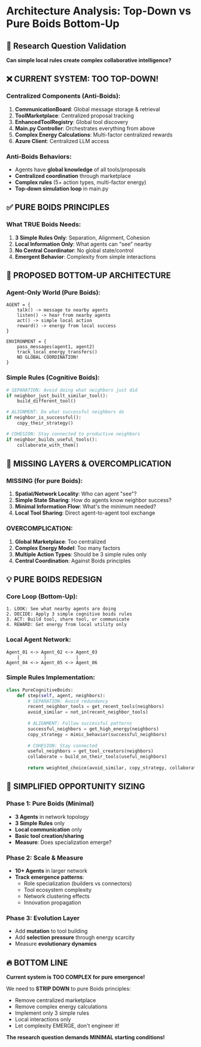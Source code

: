 # Architecture Analysis: Top-Down vs Pure Boids Bottom-Up

## 🎯 Research Question Validation
**Can simple local rules create complex collaborative intelligence?**

## ❌ CURRENT SYSTEM: TOO TOP-DOWN!

### Centralized Components (Anti-Boids):
1. **CommunicationBoard**: Global message storage & retrieval
2. **ToolMarketplace**: Centralized proposal tracking  
3. **EnhancedToolRegistry**: Global tool discovery
4. **Main.py Controller**: Orchestrates everything from above
5. **Complex Energy Calculations**: Multi-factor centralized rewards
6. **Azure Client**: Centralized LLM access

### Anti-Boids Behaviors:
- Agents have **global knowledge** of all tools/proposals
- **Centralized coordination** through marketplace
- **Complex rules** (5+ action types, multi-factor energy)
- **Top-down simulation loop** in main.py

## ✅ PURE BOIDS PRINCIPLES

### What TRUE Boids Needs:
1. **3 Simple Rules Only**: Separation, Alignment, Cohesion
2. **Local Information Only**: What agents can "see" nearby
3. **No Central Coordinator**: No global state/control
4. **Emergent Behavior**: Complexity from simple interactions

## 🔄 PROPOSED BOTTOM-UP ARCHITECTURE

### Agent-Only World (Pure Boids):
```
AGENT = {
    talk() -> message to nearby agents
    listen() -> hear from nearby agents  
    act() -> simple local action
    reward() -> energy from local success
}

ENVIRONMENT = {
    pass_messages(agent1, agent2)
    track_local_energy_transfers()
    NO GLOBAL COORDINATION!
}
```

### Simple Rules (Cognitive Boids):
```python
# SEPARATION: Avoid doing what neighbors just did
if neighbor_just_built_similar_tool():
    build_different_tool()

# ALIGNMENT: Do what successful neighbors do  
if neighbor_is_successful():
    copy_their_strategy()

# COHESION: Stay connected to productive neighbors
if neighbor_builds_useful_tools():
    collaborate_with_them()
```

## 🚨 MISSING LAYERS & OVERCOMPLICATION

### MISSING (for pure Boids):
1. **Spatial/Network Locality**: Who can agent "see"?
2. **Simple State Sharing**: How do agents know neighbor success?
3. **Minimal Information Flow**: What's the minimum needed?
4. **Local Tool Sharing**: Direct agent-to-agent tool exchange

### OVERCOMPLICATION:
1. **Global Marketplace**: Too centralized
2. **Complex Energy Model**: Too many factors
3. **Multiple Action Types**: Should be 3 simple rules only
4. **Central Coordination**: Against Boids principles

## 💡 PURE BOIDS REDESIGN

### Core Loop (Bottom-Up):
```
1. LOOK: See what nearby agents are doing
2. DECIDE: Apply 3 simple cognitive boids rules
3. ACT: Build tool, share tool, or communicate
4. REWARD: Get energy from local utility only
```

### Local Agent Network:
```
Agent_01 <-> Agent_02 <-> Agent_03
    |         |           |
Agent_04 <-> Agent_05 <-> Agent_06
```

### Simple Rules Implementation:
```python
class PureCognitiveBoids:
    def step(self, agent, neighbors):
        # SEPARATION: Avoid redundancy
        recent_neighbor_tools = get_recent_tools(neighbors)
        avoid_similar = not_in(recent_neighbor_tools)
        
        # ALIGNMENT: Follow successful patterns  
        successful_neighbors = get_high_energy(neighbors)
        copy_strategy = mimic_behavior(successful_neighbors)
        
        # COHESION: Stay connected
        useful_neighbors = get_tool_creators(neighbors)
        collaborate = build_on_their_tools(useful_neighbors)
        
        return weighted_choice(avoid_similar, copy_strategy, collaborate)
```

## 🎯 SIMPLIFIED OPPORTUNITY SIZING

### Phase 1: Pure Boids (Minimal)
- **3 Agents** in network topology
- **3 Simple Rules** only
- **Local communication** only
- **Basic tool creation/sharing**
- **Measure**: Does specialization emerge?

### Phase 2: Scale & Measure
- **10+ Agents** in larger network
- **Track emergence patterns**:
  - Role specialization (builders vs connectors)
  - Tool ecosystem complexity
  - Network clustering effects
  - Innovation propagation

### Phase 3: Evolution Layer
- Add **mutation** to tool building
- Add **selection pressure** through energy scarcity
- Measure **evolutionary dynamics**

## 🔥 BOTTOM LINE

**Current system is TOO COMPLEX for pure emergence!**

We need to **STRIP DOWN** to pure Boids principles:
- Remove centralized marketplace
- Remove complex energy calculations  
- Implement only 3 simple rules
- Local interactions only
- Let complexity EMERGE, don't engineer it!

**The research question demands MINIMAL starting conditions!** 